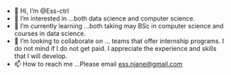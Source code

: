 - 👋 Hi, I’m @Ess-ctrl
- 👀 I’m interested in ...both data science and computer science. 
- 🌱 I’m currently learning ...both taking may BSc in computer science and courses in data science.
- 💞️ I’m looking to collaborate on ... teams that offer internship programs. I do not mind if I do not get paid. I appreciate the experience and skills that I will develop.
- 📫 How to reach me ...Please email ess.njane@gmail.com

<!---
Ess-ctrl/Ess-ctrl is a ✨ special ✨ repository because its `README.md` (this file) appears on your GitHub profile.
You can click the Preview link to take a look at your changes.
--->
